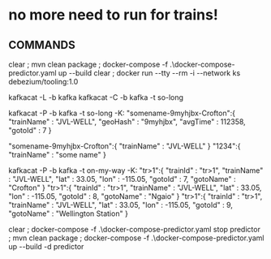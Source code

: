 # no more need to run for trains!

## COMMANDS
clear ; mvn clean package ; docker-compose -f .\docker-compose-predictor.yaml up --build
clear ; docker run --tty --rm -i --network ks debezium/tooling:1.0

kafkacat -L -b kafka
kafkacat -C -b kafka -t so-long

kafkacat -P -b kafka -t so-long -K:
"somename-9myhjbx-Crofton":{ "trainName" : "JVL-WELL", "geoHash" : "9myhjbx", "avgTime" : 112358, "gotoId" : 7 }

"somename-9myhjbx-Crofton":{ "trainName" : "JVL-WELL" }
"1234":{ "trainName" : "some name" }

kafkacat -P -b kafka -t on-my-way -K:
"tr>1":{ "trainId" : "tr>1", "trainName" : "JVL-WELL", "lat" : 33.05, "lon" : -115.05, "gotoId" : 7, "gotoName" : "Crofton" }
"tr>1":{ "trainId" : "tr>1", "trainName" : "JVL-WELL", "lat" : 33.05, "lon" : -115.05, "gotoId" : 8, "gotoName" : "Ngaio" }
"tr>1":{ "trainId" : "tr>1", "trainName" : "JVL-WELL", "lat" : 33.05, "lon" : -115.05, "gotoId" : 9, "gotoName" : "Wellington Station" }




clear ; docker-compose -f .\docker-compose-predictor.yaml stop predictor ; mvn clean package ; docker-compose -f .\docker-compose-predictor.yaml up --build -d predictor